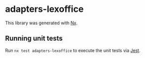# adapters-lexoffice

This library was generated with [Nx](https://nx.dev).

## Running unit tests

Run `nx test adapters-lexoffice` to execute the unit tests via [Jest](https://jestjs.io).
